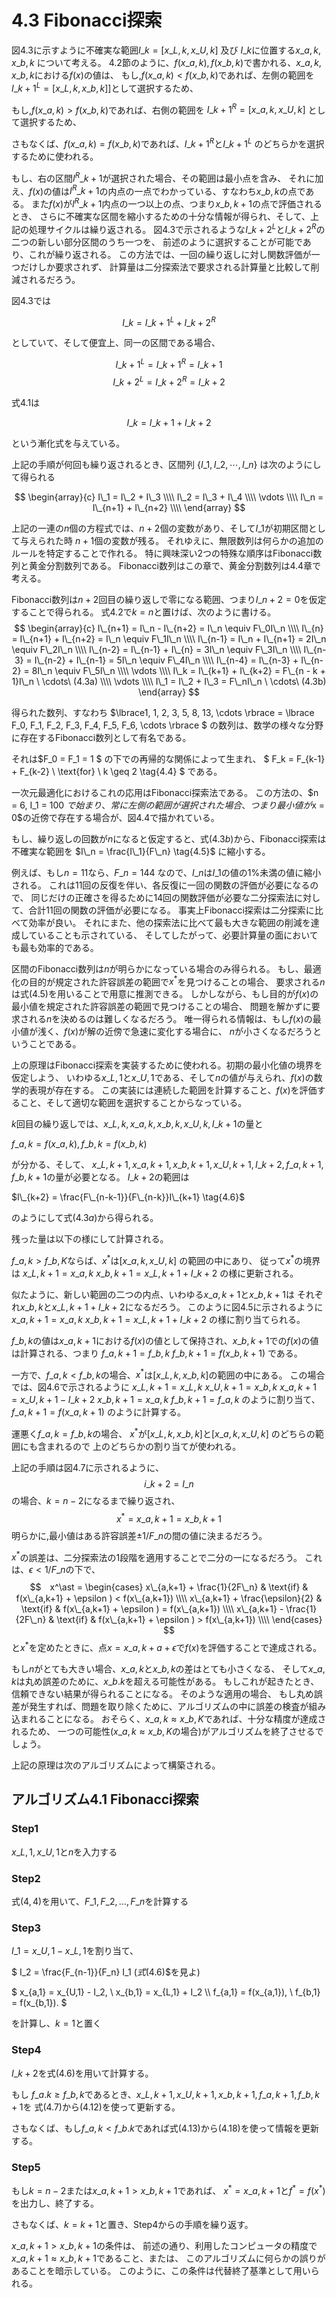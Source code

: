 # 4.3 Fibonacci探索
図4.3に示すように不確実な範囲$I\_k = \lbrack x\_{L,k}, x\_{U,k} \rbrack$ 及び 
$I\_k$に位置する$x\_{a,k}, x\_{b,k}$ について考える。
4.2節のように、$f(x\_{a,k}), f(x\_{b,k})$で書かれる、$x\_{a,k}, x\_{b,k}$における$f(x)$の値は、
もし,$f(x\_{a,k}) < f(x\_b,k)$であれば、左側の範囲を
$I\_{k+1}^{L} = \lbrack x\_{L,k}, x\_{b,k} \rbrack\rbrack$として選択するため、

もし,$f(x\_{a,k}) > f(x\_b,k)$であれば、右側の範囲を
$I\_{k+1}^{R} = \lbrack x\_{a,k}, x\_{U,k} \rbrack$ として選択するため、

さもなくば、$f(x\_a, k) = f(x\_b, k)$であれば、$I\_{k+1}^R$と$I\_{k+1}^L$
のどちらかを選択するために使われる。

もし、右の区間$I^R\_{k+1}$が選択された場合、その範囲は最小点を含み、
それに加え、$f(x)$の値は$I^R\_{k+1}$の内点の一点でわかっている、すなわち$x\_{b,k}$の点である。
また$f(x)$が$I^R\_{k+1}$内点の一つ以上の点、つまり$x\_{b, k+1}$の点で評価されるとき、
さらに不確実な区間を縮小するための十分な情報が得られ、そして、上記の処理サイクルは繰り返される。
図4.3で示されるような$I\_{k+2}^L$と$I\_{k+2}^R$の二つの新しい部分区間のうち一つを、
前述のように選択することが可能であり、これが繰り返される。
この方法では、一回の繰り返しに対し関数評価が一つだけしか要求されず、
計算量は二分探索法で要求される計算量と比較して削減されるだろう。

図4.3では

$$I\_k = I\_{k+1}^L + I\_{k+2}^R \tag{4.1}$$

としていて、そして便宜上、同一の区間である場合、

$$I\_{k+1}^L = I\_{k+1}^R = I\_{k+1}$$
$$I\_{k+2}^L = I\_{k+2}^R = I\_{k+2}$$

式$4.1$は

$$I\_k = I\_{k+1} + I\_{k+2} \tag{4.2}$$

という漸化式を与えている。

上記の手順が何回も繰り返されるとき、区間列 $\lbrace I\_1, I\_2, \cdots , I\_n \rbrace$
は次のようにして得られる

$$
\begin{array}{c}
  I\_1 = I\_2 + I\_3 \\\\
  I\_2 = I\_3 + I\_4 \\\\
  \vdots \\\\
  I\_n = I\_{n+1} + I\_{n+2} \\\\
\end{array}
$$

上記の一連の$n$個の方程式では、$n + 2$個の変数があり、そして$I\_1$が初期区間として与えられた時
$n + 1$個の変数が残る。
それゆえに、無限数列は何らかの追加のルールを特定することで作れる。
特に興味深い2つの特殊な順序はFibonacci数列と黄金分割数列である。
Fibonacci数列はこの章で、黄金分割数列は4.4章で考える。

Fibonacci数列は$n+2$回目の繰り返しで零になる範囲、つまり$I\_{n+2} = 0$を仮定することで得られる。
式$4.2$で$k = n$と置けば、次のように書ける。
$$
\begin{array}{c}
I\_{n+1} = I\_n - I\_{n+2} = I\_n \equiv F\_0I\_n \\\\
I\_{n} = I\_{n+1} + I\_{n+2} = I\_n \equiv F\_1I\_n \\\\
I\_{n-1} = I\_n + I\_{n+1} = 2I\_n \equiv F\_2I\_n \\\\
I\_{n-2} = I\_{n-1} + I\_{n} = 3I\_n \equiv F\_3I\_n \\\\
I\_{n-3} = I\_{n-2} + I\_{n-1} = 5I\_n \equiv F\_4I\_n \\\\
I\_{n-4} = I\_{n-3} + I\_{n-2} = 8I\_n \equiv F\_5I\_n \\\\
\vdots \\\\
I\_k = I\_{k+1} + I\_{k+2} = F\_{n - k + 1}I\_n \ \cdots\ (4.3a) \\\\
\vdots \\\\
I\_1 = I\_2 + I\_3 = F\_nI\_n \ \cdots\ (4.3b)
\end{array}
$$

得られた数列、すなわち
$\lbrace1, 1, 2, 3, 5, 8, 13, \cdots \rbrace
 = \lbrace F\_0, F\_1, F\_2, F\_3, F\_4, F\_5, F\_6, \cdots \rbrace
$
の数列は、数学の様々な分野に存在するFibonacci数列として有名である。

それは$F\_0 = F\_1 = 1 $ の下での再帰的な関係によって生まれ、
$ F\_k = F\_{k-1} + F\_{k-2} \ \text{for} \ k \geq 2 \tag{4.4} $
である。

一次元最適化におけるこれの応用はFibonacci探索法である。
この方法の、$n = 6, I\_1 = 100 $で始まり、常に左側の範囲が選択された場合、
つまり最小値が$x = 0$の近傍で存在する場合が、図4.4で描かれている。

もし、繰り返しの回数が$n$になると仮定すると、式$(4.3b)$から、Fibonacci探索は不確実な範囲を
$I\_n = \frac{I\_1}{F\_n} \tag{4.5}$
に縮小する。

例えば、もし$n = 11$なら、$F\_n = 144$ なので、$I\_n$は$I\_1$の値の$1\%$未満の値に縮小される。
これは11回の反復を伴い、各反復に一回の関数の評価が必要になるので、
同じだけの正確さを得るために14回の関数評価が必要な二分探索法に対して、合計11回の関数の評価が必要になる。
事実上Fibonacci探索は二分探索に比べて効率が良い。
それにまた、他の探索法に比べて最も大きな範囲の削減を達成していることも示されている、
そしてしたがって、必要計算量の面においても最も効率的である。

区間のFibonacci数列は$n$が明らかになっている場合のみ得られる。
もし、最適化の目的が規定された許容誤差の範囲で$x^{\ast}$を見つけることの場合、
要求される$n$は式$(4.5)$を用いることで用意に推測できる。
しかしながら、もし目的が$f(x)$の最小値を規定された許容誤差の範囲で見つけることの場合、
問題を解かずに要求される$n$を決めるのは難しくなるだろう。
唯一得られる情報は、もし$f(x)$の最小値が浅く、$f(x)$が解の近傍で急速に変化する場合に、
$n$が小さくなるだろうということである。

上の原理はFibonacci探索を実装するために使われる。初期の最小化値の境界を仮定しよう、
いわゆる$x\_{L,1}$と$x\_{U,1}$である、そして$n$の値が与えられ、$f(x)$の数学的表現が存在する。
この実装には連続した範囲を計算すること、$f(x)$を評価すること、そして適切な範囲を選択することからなっている。

$k$回目の繰り返しでは、$x\_{L,k}, x\_{a,k}, x\_{b,k}, x\_{U,k}, I\_{k+1}$の量と

$f\_{a,k} = f(x\_{a,k}), f\_{b,k} = f(x\_{b,k})$

が分かる、そして、
$x\_{L,k+1}, x\_{a,k+1}, x\_{b,k+1}, x\_{U,k+1}, I\_{k+2}, f\_{a,k+1}, f\_{b,k+1}$の量が必要となる。
$I\_{k+2}$の範囲は

$I\_{k+2} = \frac{F\_{n-k-1}}{F\_{n-k}}I\_{k+1} \tag{4.6}$

のようにして式$(4.3a)$から得られる。

残った量は以下の様にして計算される。

$f\_{a,k} > f\_{b,K}$ならば、$x^{\ast}$は$\lbrack x\_{a,k} , x\_{U,k} \rbrack$ の範囲の中にあり、
従って$x^{\ast}$の境界は
$x\_{L,k+1} = x\_{a,k} \tag{4.7}$
$x\_{b,k+1} = x\_{L,k+1} + I\_{k+2} \tag{4.8}$
の様に更新される。

似たように、新しい範囲の二つの内点、いわゆる$x\_{a,k+1}$と$x\_{b,k+1}$は
それぞれ$x\_{b,k}$と$x\_{L,k+1} + I\_{k+2}$になるだろう。
このように図4.5に示されるように
$x\_{a, k+1} = x\_{a,k} \tag{4.9}$
$x\_{b, k+1} = x\_{L,k+1} + I\_{k+2} \tag{4.10}$
の様に割り当てられる。

$f\_{b,k}$の値は$x\_{a,k+1}$における$f(x)$の値として保持され、$x\_{b,k+1}$での$f(x)$の値は計算される、つまり
$f\_{a,k+1} = f\_{b,k} \tag{4.11}$
$f\_{b,k+1} = f(x\_{b,k+1}) \tag{4.12}$
である。

一方で、$f\_{a,k} < f\_{b,k}$の場合、$x^{\ast}$は$\lbrack x\_{L,k}, x\_{b,k} \rbrack$の範囲の中にある。
この場合では、図4.6で示されるように
$x\_{L,k+1} = x\_{L,k} \tag{4.13}$
$x\_{U,k+1} = x\_{b,k} \tag{4.14}$
$x\_{a,k+1} = x\_{U,k+1} - I\_{k+2} \tag{4.15}$
$x\_{b,k+1} = x\_{a,k} \tag{4.16}$
$f\_{b,k+1} = f\_{a,k} \tag{4.17}$
のように割り当て、
$f\_{a,k+1} = f(x\_{a,k+1}) \tag{4.18}$
のように計算する。

運悪く$f\_{a,k} = f\_{b,k}$の場合、
$x^{\ast}$が$\lbrack x\_{L,k} , x\_{b,k} \rbrack$と$\lbrack x\_{a,k} , x\_{U,k} \rbrack$
のどちらの範囲にも含まれるので
上のどちらかの割り当てが使われる。

上記の手順は図4.7に示されるように、
$$i\_{k+2}　= I\_n$$
の場合、$k=n-2$になるまで繰り返され、
$$ x^\ast = x\_{a,k+1} = x\_{b, k+1} $$
明らかに,最小値はある許容誤差$\pm 1 / F\_n$の間の値に決まるだろう。

$x^\ast$の誤差は、二分探索法の1段階を適用することで二分の一になるだろう。
これは、$\epsilon < 1 / F\_n$の下で、
$$　x^\ast = \begin{cases}
      x\_{a,k+1} + \frac{1}{2F\_n} & \text{if} & f(x\_{a,k+1} + \epsilon ) < f(x\_{a,k+1}) \\\\
      x\_{a,k+1} + \frac{\epsilon}{2} & \text{if} & f(x\_{a,k+1} + \epsilon ) = f(x\_{a,k+1}) \\\\
      x\_{a,k+1} - \frac{1}{2F\_n} & \text{if} & f(x\_{a,k+1} + \epsilon ) > f(x\_{a,k+1}) \\\\
    \end{cases}
$$
と$x^\ast$を定めたときに、点$x=x\_{a,k+a} + \epsilon$で$f(x)$を評価することで達成される。

もし$n$がとても大きい場合、$x\_{a,k}$と$x\_{b,k}$の差はとても小さくなる、
そして$x\_{a,k}$は丸め誤差のために、$x\_{b.k}$を超える可能性がある。
もしこれが起きたとき、信頼できない結果が得られることになる。
そのような適用の場合、
もし丸め誤差が発生すれば、問題を取り除くために、アルゴリズムの中に誤差の検査が組み込まれることになる。
おそらく、$x\_{a,k} \approx x\_{b,K}$であれば、十分な精度が達成されるため、
一つの可能性($x\_{a,k} \approx x\_{b,K}$の場合)がアルゴリズムを終了させるでしょう。

上記の原理は次のアルゴリズムによって構築される。

## アルゴリズム4.1 Fibonacci探索
### Step1
$x\_{L,1},x\_{U,1}$と$n$を入力する

### Step2
式($4,4$)を用いて、$F\_1, F\_2, \dots , F\_n$を計算する

### Step3
$I\_1 = x\_{U,1} -x\_{L,1}$を割り当て、

$ I\_2 = \frac{F\_{n-1}}{F\_n} I\_1 $(式$(4.6)$を見よ)

$
   x\_{a,1} = x\_{U,1} - I\_2, \  x\_{b,1} = x\_{L,1} + I\_2 \\\\
   f\_{a,1} = f(x\_{a,1}), \  f\_{b,1} = f(x\_{b,1}).
$

を計算し、$k = 1$と置く

### Step4
$I\_{k+2}$を式$(4.6)$を用いて計算する。

もし $f\_{a.k} \geq f\_{b,k}$であるとき、$x\_{L,k+1},x\_{U,k+1},x\_{b,k+1},f\_{a,k+1},f\_{b,k+1}$を
式$(4.7)$から$(4.12)$を使って更新する。

さもなくば、もし$f\_{a,k} < f\_{b.k}$であれば式$(4.13)$から$(4.18)$を使って情報を更新する。

### Step5
もし$k = n - 2$または$x\_{a,k+1} > x\_{b,k+1}$であれば、
$x^\ast = x\_{a,k+1}$と$f^\ast = f(x^\ast)$を出力し、終了する。

さもなくば、$k = k + 1$と置き、Step4からの手順を繰り返す。


$x\_{a,k+1} > x\_{b,k+1}$の条件は、
前述の通り、利用したコンピュータの精度で$x\_{a,k+1} \approx x\_{b,k+1}$であること、または、
このアルゴリズムに何らかの誤りがあることを暗示している。
このように、この条件は代替終了基準として用いられる。

